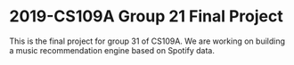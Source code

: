 # 2019-CS109A Group 21 Final Project
This is the final project for group 31 of CS109A. We are working on building a music recommendation engine based on Spotify data.
